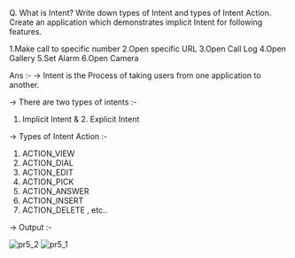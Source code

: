 Q. What is Intent? Write down types of Intent and types of Intent Action. Create an application which demonstrates implicit Intent for following features.

1.Make call to specific number
2.Open specific URL
3.Open Call Log
4.Open Gallery
5.Set Alarm
6.Open Camera

Ans :- -> Intent is the Process of taking users from one application to another.

-> There are two types of intents :-

1. Implicit Intent & 2. Explicit Intent

 -> Types of Intent Action :-

1. ACTION_VIEW
2. ACTION_DIAL
3. ACTION_EDIT
4. ACTION_PICK
5. ACTION_ANSWER
6. ACTION_INSERT
7. ACTION_DELETE , etc..

-> Output :-

![pr5_2](https://github.com/AMANPATEL1108/MOBILE_APPLICTION_DEVELOPMENT/assets/108643338/35cf95b9-3022-4bbb-b8e1-b591d4b80597)
![pr5_1](https://github.com/AMANPATEL1108/MOBILE_APPLICTION_DEVELOPMENT/assets/108643338/e6ca2ad3-70e7-4b63-9211-e77f8dd69f4f)

